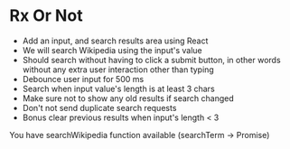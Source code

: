 # Rx Or Not
- Add an input, and search results area using React
- We will search Wikipedia using the input's value
- Should search without having to click a submit button, in other words without any extra user interaction
  other than typing
- Debounce user input for 500 ms
- Search when input value's length is at least 3 chars
- Make sure not to show any old results if search changed
- Don't not send duplicate search requests
- Bonus clear previous results when input's length < 3

You have searchWikipedia function available (searchTerm -> Promise)
